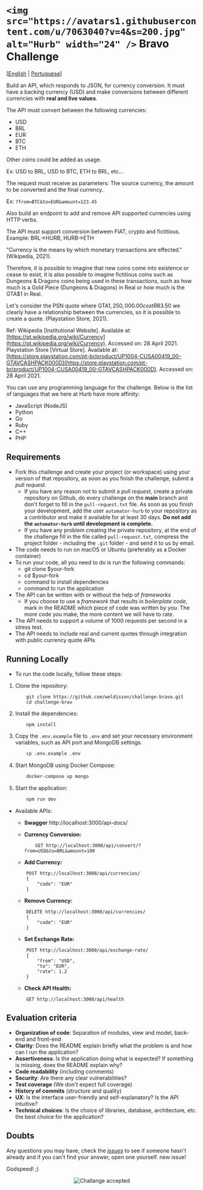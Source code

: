 # `<img src="https://avatars1.githubusercontent.com/u/7063040?v=4&s=200.jpg" alt="Hurb" width="24" />` Bravo Challenge

[[English](README.md) | [Portuguese](README.pt.md)]

Build an API, which responds to JSON, for currency conversion. It must have a backing currency (USD) and make conversions between different currencies with **real and live values**.

The API must convert between the following currencies:

- USD
- BRL
- EUR
- BTC
- ETH

Other coins could be added as usage.

Ex: USD to BRL, USD to BTC, ETH to BRL, etc...

The request must receive as parameters: The source currency, the amount to be converted and the final currency.

Ex: `?from=BTC&to=EUR&amount=123.45`

Also build an endpoint to add and remove API supported currencies using HTTP verbs.

The API must support conversion between FIAT, crypto and fictitious. Example: BRL->HURB, HURB->ETH

"Currency is the means by which monetary transactions are effected." (Wikipedia, 2021).

Therefore, it is possible to imagine that new coins come into existence or cease to exist, it is also possible to imagine fictitious coins such as Dungeons & Dragons coins being used in these transactions, such as how much is a Gold Piece (Dungeons & Dragons) in Real or how much is the GTA$1 in Real.

Let's consider the PSN quote where GTA$1,250,000.00 cost R$83.50 we clearly have a relationship between the currencies, so it is possible to create a quote. (Playstation Store, 2021).

Ref:
Wikipedia [Institutional Website]. Available at: [https://pt.wikipedia.org/wiki/Currency](https://pt.wikipedia.org/wiki/Currency). Accessed on: 28 April 2021.
Playstation Store [Virtual Store]. Available at: [https://store.playstation.com/pt-br/product/UP1004-CUSA00419_00-GTAVCASHPACK000D](https://store.playstation.com/pt-br/product/UP1004-CUSA00419_00-GTAVCASHPACK000D). Accessed on: 28 April 2021.

You can use any programming language for the challenge. Below is the list of languages that we here at Hurb have more affinity:

- JavaScript (NodeJS)
- Python
- Go
- Ruby
- C++
- PHP

## Requirements

- Fork this challenge and create your project (or workspace) using your version of that repository, as soon as you finish the challenge, submit a _pull request_.
  - If you have any reason not to submit a _pull request_, create a private repository on Github, do every challenge on the **main** branch and don't forget to fill in the `pull-request.txt` file. As soon as you finish your development, add the user `automator-hurb` to your repository as a contributor and make it available for at least 30 days. **Do not add the `automator-hurb` until development is complete.**
  - If you have any problem creating the private repository, at the end of the challenge fill in the file called `pull-request.txt`, compress the project folder - including the `.git` folder - and send it to us by email.
- The code needs to run on macOS or Ubuntu (preferably as a Docker container)
- To run your code, all you need to do is run the following commands:
  - git clone \$your-fork
  - cd \$your-fork
  - command to install dependencies
  - command to run the application
- The API can be written with or without the help of _frameworks_
  - If you choose to use a _framework_ that results in _boilerplate code_, mark in the README which piece of code was written by you. The more code you make, the more content we will have to rate.
- The API needs to support a volume of 1000 requests per second in a stress test.
- The API needs to include real and current quotes through integration with public currency quote APIs

## Running Locally

- To run the code locally, follow these steps:

1. Clone the repository:

   ```
       git clone https://github.com/weldisson/challenge-bravo.git
       cd challenge-brav
   ```
2. Install the dependencies:

   ```bash
       npm install
   ```
3. Copy the `.env.example` file to `.env` and set your necessary environment variables, such as API port and MongoDB settings.

   ```bash
       cp .env.example .env
   ```
4. Start MongoDB using Docker Compose:

   ```bash
       docker-compose up mongo
   ```
5. Start the application:

   ```bash
       npm run dev
   ```

- Available APIs:

  - **Swagger**
    http://localhost:3000/api-docs/
  - **Currency Conversion:**

    ```
        GET http://localhost:3000/api/convert/?from=USD&to=BRL&amount=100
    ```
  - **Add Currency:**

  ```
      POST http://localhost:3000/api/currencies/
      {
          "code": "EUR"
      }
  ```

  - **Remove Currency:**

  ```
      DELETE http://localhost:3000/api/currencies/
      {
          "code": "EUR"
      } 
  ```

  - **Set Exchange Rate:**

  ```
      POST http://localhost:3000/api/exchange-rate/
      {
          "from": "USD",
          "to": "EUR",
          "rate": 1.2
      }
  ```

  - **Check API Health:**

  ```
      GET http://localhost:3000/api/health
  ```

## Evaluation criteria

- **Organization of code**: Separation of modules, view and model, back-end and front-end
- **Clarity**: Does the README explain briefly what the problem is and how can I run the application?
- **Assertiveness**: Is the application doing what is expected? If something is missing, does the README explain why?
- **Code readability** (including comments)
- **Security**: Are there any clear vulnerabilities?
- **Test coverage** (We don't expect full coverage)
- **History of commits** (structure and quality)
- **UX**: Is the interface user-friendly and self-explanatory? Is the API intuitive?
- **Technical choices**: Is the choice of libraries, database, architecture, etc. the best choice for the application?

## Doubts

Any questions you may have, check the [_issues_](https://github.com/HurbCom/challenge-bravo/issues) to see if someone hasn't already and if you can't find your answer, open one yourself. new issue!

Godspeed! ;)

<p align="center">
  <img src="ca.jpg" alt="Challange accepted" />
</p>
